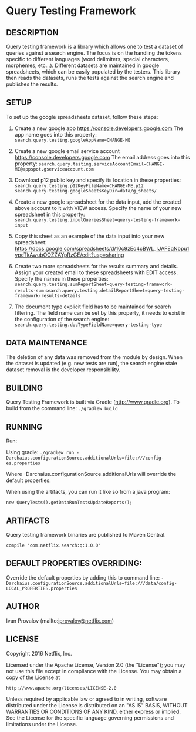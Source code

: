 Query Testing Framework
=====
DESCRIPTION
-----------

Query testing framework is a library which allows one to test a dataset of queries against a search engine.  The focus is on
the handling the tokens specific to different languages (word delimiters, special characters, morphemes, etc...).  Different datasets
are maintained in google spreadsheets, which can be easily populated by the testers.  This library then reads the datasets, runs the 
tests against the search engine and publishes the results.


SETUP
-----------

To set up the google spreadsheets dataset, follow these steps:

1. Create a new google app https://console.developers.google.com
The app name goes into this property:
`search.query.testing.googleAppName=CHANGE-ME`

2. Create a new google email service account https://console.developers.google.com
The email address goes into this property:
`search.query.testing.serviceAccountEmail=CHANGE-ME@appspot.gserviceaccount.com`

3. Download p12 public key and specify its location in these properties:
`search.query.testing.p12KeyFileName=CHANGE-ME.p12`
`search.query.testing.googleSheetsKeyDir=data/g_sheets/`

4. Create a new google spreadsheet for the data input, add the created above account to it with VIEW access.
Specify the name of your new spreadsheet in this property:
`search.query.testing.inputQueriesSheet=query-testing-framework-input`

5. Copy this sheet as an example of the data input into your new spreadsheet: 
https://docs.google.com/spreadsheets/d/10c9zEo4cBWL_rJAFEqNbpu1vpcTkAwubOOZZAYpRzGE/edit?usp=sharing

6. Create two more spreadsheets for the results summary and details. Assign your created email to these spreadsheets with EDIT access.
Specify the names in these properties:
`search.query.testing.sumReportSheet=query-testing-framework-results-sum`
`search.query.testing.detailReportSheet=query-testing-framework-results-details`

7. The document type explicit field has to be maintained for search filtering.  The field name can be set by this property, it needs to exist in the configuration of the search engine:
`search.query.testing.docTypeFieldName=query-testing-type`


DATA MAINTENANCE
----------------

The deletion of any data was removed from the module by design.  When the dataset is updated (e.g. new tests are run), the search engine stale dataset removal is the developer responsibility.  


BUILDING
-----------

Query Testing Framework is built via Gradle (http://www.gradle.org). To build from the command line:
 `./gradlew build`

RUNNING 
-----------

Run:

Using gradle:
`./gradlew run -Darchaius.configurationSource.additionalUrls=file:///config-es.properties`

Where -Darchaius.configurationSource.additionalUrls will override the default properties.

When using the artifacts, you can run it like so from a java program:

`new QueryTests().getDataRunTestsUpdateReports();`

ARTIFACTS
-----------

Query testing framework binaries are published to Maven Central.

`compile 'com.netflix.search:q:1.0.0'`


DEFAULT PROPERTIES OVERRIDING:
-----------

Override the default properties by adding this to command line:
`-Darchaius.configurationSource.additionalUrls=file:///data/config-LOCAL_PROPERTIES.properties`


AUTHOR
-----------

Ivan Provalov (mailto:iprovalov@netflix.com)

LICENSE
-----------

Copyright 2016 Netflix, Inc.

Licensed under the Apache License, Version 2.0 (the "License");
you may not use this file except in compliance with the License.
You may obtain a copy of the License at

    http://www.apache.org/licenses/LICENSE-2.0

Unless required by applicable law or agreed to in writing, software
distributed under the License is distributed on an "AS IS" BASIS,
WITHOUT WARRANTIES OR CONDITIONS OF ANY KIND, either express or implied.
See the License for the specific language governing permissions and
limitations under the License.
